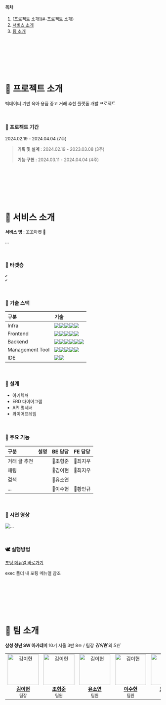 #### 목차

1. [프로젝트 소개](#-프로젝트 소개)   
2. [서비스 소개](#-주요-기능)  
5. [팀 소개](#-팀-소개)  

<br><br><br><br><br><br>

# 🐔 프로젝트 소개

빅데이터 기반 육아 용품 중고 거래 추천 플랫폼 개발 프로젝트

<br>

### 🐤 프로젝트 기간
2024.02.19 - 2024.04.04 (7주)

> **기획 및 설계** : 2024.02.19 - 2023.03.08 (3주)
>
> **기능 구현** : 2024.03.11 - 2024.04.04 (4주)

<br><br><br><br><br><br>

# 🐣 서비스 소개 

**서비스 명** : 꼬꼬마켓 🐔

...

<br>

### 🦢 타겟층
    ✔ 
    ✔ 


<br>

### 🦅 기술 스택
|구분|기술|
|:---|:---|
|Infra|<img src="https://img.shields.io/badge/AWS EC2-FF9900?style=flat-square&logo=amazonec2&logoColor=white"><img src="https://img.shields.io/badge/NGINX-009639?style=flat-square&logo=nginx&logoColor=white"><img src="https://img.shields.io/badge/DOCKER-2496ED?style=flat-square&logo=docker&logoColor=white"><img src="https://img.shields.io/badge/UBUNTU-E95420?style=flat-square&logo=ubuntu&logoColor=white"><img src="https://img.shields.io/badge/JENKINS-D24939?style=flat-square&logo=jenkins&logoColor=white">|
|Frontend|<img src="https://img.shields.io/badge/HTML5-E34F26?style=flat-square&logo=html5&logoColor=white"><img src="https://img.shields.io/badge/CSS3-1572B6?style=flat-square&logo=css3&logoColor=white"><img src="https://img.shields.io/badge/JAVASCRIPT-F7DF1E?style=flat-square&logo=javascript&logoColor=white"><img src="https://img.shields.io/badge/REACT-61DAFB?style=flat-square&logo=react&logoColor=white"><img src="https://img.shields.io/badge/REACTQUERY-FF4154?style=flat-square&logo=reactquery&logoColor=white">|
|Backend|<img src="https://img.shields.io/badge/JAVA-FF4000?style=flat-square&logo=openjdk&logoColor=white"><img src="https://img.shields.io/badge/SPRING-6DB33F?style=flat-square&logo=spring&logoColor=white"><img src="https://img.shields.io/badge/HIBERNATE-59666C?style=flat-square&logo=hibernate&logoColor=white"><img src="https://img.shields.io/badge/MYSQL-4479A1?style=flat-square&logo=mysql&logoColor=white"><img src="https://img.shields.io/badge/REDIS-DC382D?style=flat-square&logo=redis&logoColor=white"><img src="https://img.shields.io/badge/KAKAO API-FFCD00?style=flat-square&logo=kakao&logoColor=white">|
|Management Tool|<img src="https://img.shields.io/badge/Jira-0052CC?style=flat-square&logo=Jira&logoColor=white"><img src="https://img.shields.io/badge/GitLab-FC6D26?style=flat-square&logo=GitLab&logoColor=white"><img src="https://img.shields.io/badge/MATTERMOST-0058CC?style=flat-square&logo=mattermost&logoColor=white"><img src="https://img.shields.io/badge/NOTION-000000?style=flat-square&logo=notion&logoColor=white"><img src="https://img.shields.io/badge/FIGMA-F24E1E?style=flat-square&logo=figma&logoColor=white">
|IDE|<img src="https://img.shields.io/badge/vscode-007ACC?style=flat-square&logo=visualstudiocode&logoColor=white"><img src="https://img.shields.io/badge/IntellJ IDEA-000000?style=flat-square&logo=intellijidea&logoColor=white">|

<br>

### 🦜 설계

- 아키텍쳐
- ERD 다이어그램
- API 명세서
- 와이어프레임

<br>

### 🦆 주요 기능

|구분|설명| BE 담당 | FE 담당 |
|:---|:---|:---|:---|
|거래 글 추천||🐷조형준|🐼최지우|
|채팅||🐰김이현|🐼최지우|
|검색||🐹유소연||
|...|| 🦝이수현|🐻황인규|

<br>

### 🐓 시연 영상
![...](https://lulu-animation.com/wp-content/uploads/2022/05/test-gif.gif)

<br>

### 🕊 실행방법

[포팅 메뉴얼 바로가기](#)

exec 폴더 내 포팅 메뉴얼 참조

<br>
<br>
<br>
<br>
<br>
<br>

# 🐥 팀 소개 

**삼성 청년 SW 아카데미** 10기 서울 3반 8조 / 팀장 **_김이현_** 외 _5인_

<table>
  <tbody>
    <tr>
        <td align="center">
            <a href="#">
            <img src="https://thumb.ac-illust.com/73/7387030e5a5600726e5309496353969a_t.jpeg" width="100px" alt="김이현"/>
                <br/>
                <b>김이현</b>
            </a>
            <br/>
            <sub>팀장</sub>
        </td>
        <td align="center">
            <a href="#">
            <img src="https://thumb.ac-illust.com/73/7387030e5a5600726e5309496353969a_t.jpeg" width="100px" alt="김이현"/>
                <br/>
                <b>조형준</b>
            </a>
            <br/>
            <sub>팀원</sub>
        </td>
        <td align="center">
            <a href="#">
            <img src="https://thumb.ac-illust.com/73/7387030e5a5600726e5309496353969a_t.jpeg" width="100px" alt="김이현"/>
                <br/>
                <b>유소연</b>
            </a>
            <br/>
            <sub>팀원</sub>
        </td>
        <td align="center">
            <a href="#">
            <img src="https://thumb.ac-illust.com/73/7387030e5a5600726e5309496353969a_t.jpeg" width="100px" alt="김이현"/>
                <br/>
                <b>이수현</b>
            </a>
            <br/>
            <sub>팀원</sub>
        </td>
        <td align="center">
            <a href="#">
            <img src="https://thumb.ac-illust.com/73/7387030e5a5600726e5309496353969a_t.jpeg" width="100px" alt="김이현"/>
                <br/>
                <b>최지우</b>
            </a>
            <br/>
            <sub>팀원</sub>
        </td>
        <td align="center">
            <a href="#">
            <img src="https://thumb.ac-illust.com/73/7387030e5a5600726e5309496353969a_t.jpeg" width="100px" alt="김이현"/>
                <br/>
                <b>황인규</b>
            </a>
            <br/>
            <sub>팀원</sub>
        </td>
    </tr>
  </tbody>
</table>

<br><br><br><br><br><br>
